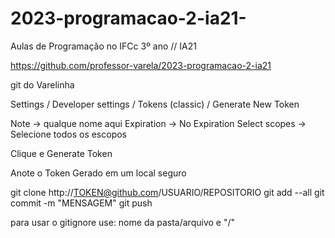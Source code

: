 # 2023-programacao-2-ia21-
Aulas de Programação no IFCc 3º ano // IA21

https://github.com/professor-varela/2023-programacao-2-ia21 

git do Varelinha

Settings / Developer settings / Tokens (classic) / Generate New Token

Note -> qualque nome aqui Expiration -> No Expiration Select scopes -> Selecione todos os escopos

Clique e Generate Token

Anote o Token Gerado em um local seguro

git clone http://TOKEN@github.com/USUARIO/REPOSITORIO git add --all git commit -m "MENSAGEM" git push


para usar o gitignore use:   nome da pasta/arquivo e "/"